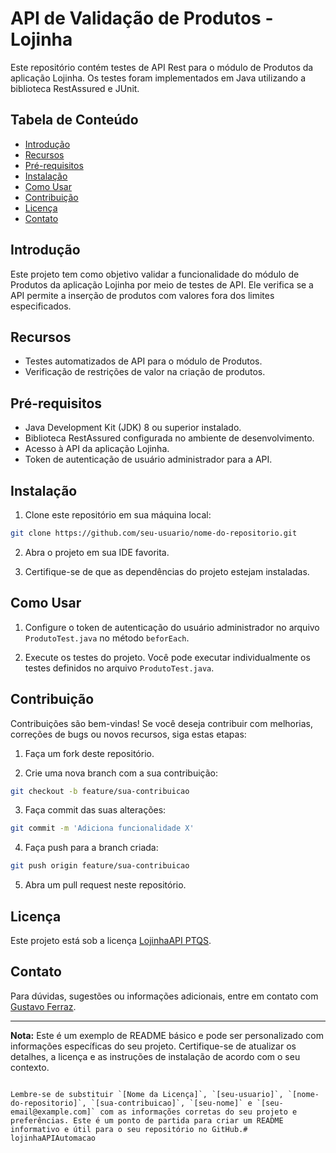 
# API de Validação de Produtos - Lojinha

Este repositório contém testes de API Rest para o módulo de Produtos da aplicação Lojinha. Os testes foram implementados em Java utilizando a biblioteca RestAssured e JUnit.

## Tabela de Conteúdo

- [Introdução](#introdução)
- [Recursos](#recursos)
- [Pré-requisitos](#pré-requisitos)
- [Instalação](#instalação)
- [Como Usar](#como-usar)
- [Contribuição](#contribuição)
- [Licença](#licença)
- [Contato](#contato)

## Introdução

Este projeto tem como objetivo validar a funcionalidade do módulo de Produtos da aplicação Lojinha por meio de testes de API. Ele verifica se a API permite a inserção de produtos com valores fora dos limites especificados.

## Recursos

- Testes automatizados de API para o módulo de Produtos.
- Verificação de restrições de valor na criação de produtos.

## Pré-requisitos

- Java Development Kit (JDK) 8 ou superior instalado.
- Biblioteca RestAssured configurada no ambiente de desenvolvimento.
- Acesso à API da aplicação Lojinha.
- Token de autenticação de usuário administrador para a API.

## Instalação

1. Clone este repositório em sua máquina local:

```bash
git clone https://github.com/seu-usuario/nome-do-repositorio.git
```

2. Abra o projeto em sua IDE favorita.

3. Certifique-se de que as dependências do projeto estejam instaladas.

## Como Usar

1. Configure o token de autenticação do usuário administrador no arquivo `ProdutoTest.java` no método `beforEach`.

2. Execute os testes do projeto. Você pode executar individualmente os testes definidos no arquivo `ProdutoTest.java`.

## Contribuição

Contribuições são bem-vindas! Se você deseja contribuir com melhorias, correções de bugs ou novos recursos, siga estas etapas:

1. Faça um fork deste repositório.

2. Crie uma nova branch com a sua contribuição:

```bash
git checkout -b feature/sua-contribuicao
```

3. Faça commit das suas alterações:

```bash
git commit -m 'Adiciona funcionalidade X'
```

4. Faça push para a branch criada:

```bash
git push origin feature/sua-contribuicao
```

5. Abra um pull request neste repositório.

## Licença

Este projeto está sob a licença [LojinhaAPI PTQS](LICENSE).

## Contato

Para dúvidas, sugestões ou informações adicionais, entre em contato com [Gustavo Ferraz](mailto:gustavoferrazdesousa@gmail.com).

---

**Nota:** Este é um exemplo de README básico e pode ser personalizado com informações específicas do seu projeto. Certifique-se de atualizar os detalhes, a licença e as instruções de instalação de acordo com o seu contexto.
```

Lembre-se de substituir `[Nome da Licença]`, `[seu-usuario]`, `[nome-do-repositorio]`, `[sua-contribuicao]`, `[seu-nome]` e `[seu-email@example.com]` com as informações corretas do seu projeto e preferências. Este é um ponto de partida para criar um README informativo e útil para o seu repositório no GitHub.# lojinhaAPIAutomacao
